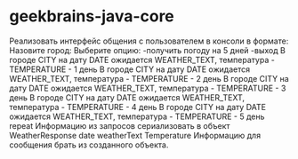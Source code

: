 # geekbrains-java-core
Реализовать интерфейс общения с пользователем в консоли в формате: Назовите город: Выберите опцию: -получить погоду на 5 дней -выход В городе CITY на дату DATE ожидается WEATHER_TEXT, температура - TEMPERATURE - 1 день В городе CITY на дату DATE ожидается WEATHER_TEXT, температура - TEMPERATURE - 2 день В городе CITY на дату DATE ожидается WEATHER_TEXT, температура - TEMPERATURE - 3 день В городе CITY на дату DATE ожидается WEATHER_TEXT, температура - TEMPERATURE - 4 день В городе CITY на дату DATE ожидается WEATHER_TEXT, температура - TEMPERATURE - 5 день repeat
Информацию из запросов сериализовать в объект WeatherResponse date weatherText Temperature Информацию для сообщения брать из созданного объекта.